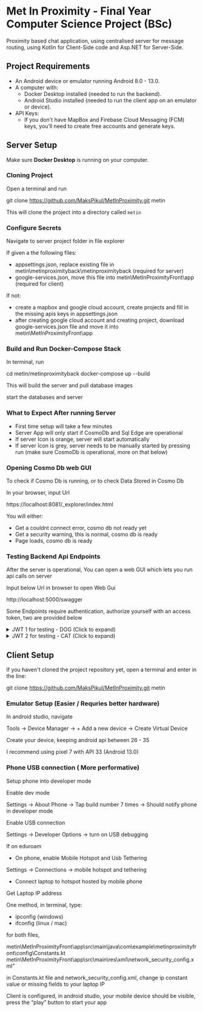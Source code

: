 # Met In Proximity - Final Year Computer Science Project (BSc)
Proximity based chat application, using centralised server for message routing, using Kotlin for Client-Side code and Asp.NET for Server-Side.

## Project Requirements

- An Android device or emulator running Android 8.0 - 13.0.
- A computer with:
    - Docker Desktop installed (needed to run the backend).
    - Android Studio installed (needed to run the client app on an emulator or device).
- API Keys:
    - If you don't have MapBox and Firebase Cloud Messaging (FCM) keys, you’ll need to create free accounts and generate keys.

## Server Setup

Make sure **Docker Desktop** is running on your computer.

### Cloning Project

Open a terminal and run 

git clone https://github.com/MaksPikul/MetInProximity.git metin

This will clone the project into a directory called `metin`

### Configure Secrets

Navigate to server project folder in file explorer

If given a the following files:
- appsettings.json, replace existing file in metin\metinproximityback\metinproximityback (required for server)
- google-services.json, move this file into metin\MetInProximityFront\app (required for client)

If not:
- create a mapbox and google cloud account, create projects and fill in the missing apis keys in appsettings.json
- after creating google cloud account and creating project, download google-services.json file and move it into metin\MetInProximityFront\app

### Build and Run Docker-Compose Stack

In terminal, run

cd metin/metinproximityback
docker-compose up --build

This will build the server and pull database images

start the databases and server

### What to Expect After running Server

- First time setup will take a few minutes
- Server App will only start if CosmoDb and Sql Edge are operational
- If server Icon is orange, server will start automatically
- If server Icon is grey, server needs to be manually started by pressing run
(make sure CosmoDb is operational, more on that below)

### Opening Cosmo Db web GUI

To check if Cosmo Db is running, or to check Data Stored in Cosmo Db

In your browser, input Url

https://localhost:8081/_explorer/index.html

You will either:

- Get a couldnt connect error, cosmo db not ready yet
- Get  a security warning, this is normal, cosmo db is ready
- Page loads, cosmo db is ready

### Testing Backend Api Endpoints

After the server is operational, 
You can open a web GUI which lets you run api calls on server 

Input below Url in browser to open Web Gui

http://localhost:5000/swagger

Some Endpoints require authentication, authorize yourself with an access token, two are provided below

<details>
  <summary>JWT 1 for testing - DOG (Click to expand) </summary>

  eyJhbGciOiJIUzUxMiIsInR5cCI6IkpXVCJ9.eyJodHRwOi8vc2NoZW1hcy54bWxzb2FwLm9yZy93cy8yMDA1LzA1L2lkZW50aXR5L2NsYWltcy9uYW1laWRlbnRpZmllciI6IkRPRy1pZC0xMjMiLCJodHRwOi8vc2NoZW1hcy54bWxzb2FwLm9yZy93cy8yMDA1LzA1L2lkZW50aXR5L2NsYWltcy9lbWFpbGFkZHJlc3MiOiJET0ctdGVzdEBleGFtcGxlLmNvbSIsImh0dHA6Ly9zY2hlbWFzLnhtbHNvYXAub3JnL3dzLzIwMDUvMDUvaWRlbnRpdHkvY2xhaW1zL25hbWUiOiJKb2huIERvZSIsIk9wZW5Ub1ByaXZhdGUiOiJUcnVlIiwiZXhwIjoxNzcxNzc2MjY0LCJpc3MiOiJodHRwczovL2xvY2FsaG9zdCIsImF1ZCI6Imh0dHBzOi8vbG9jYWxob3N0In0.QST40vg403YPt79Ch0Ki-PMgOCxIOV2-3CLImG6voNIsdftPlAxQ-X8Jh0ONAxyJ_euRtcq1a9Nj6sxmS1Xe0Q

</details> 

<details>
  <summary>JWT 2 for testing - CAT (Click to expand) </summary>

  eyJhbGciOiJIUzUxMiIsInR5cCI6IkpXVCJ9.eyJodHRwOi8vc2NoZW1hcy54bWxzb2FwLm9yZy93cy8yMDA1LzA1L2lkZW50aXR5L2NsYWltcy9uYW1laWRlbnRpZmllciI6IkNBVC1pZC00NTYiLCJodHRwOi8vc2NoZW1hcy54bWxzb2FwLm9yZy93cy8yMDA1LzA1L2lkZW50aXR5L2NsYWltcy9lbWFpbGFkZHJlc3MiOiJDQVQtdGVzdEBleGFtcGxlLmNvbSIsImh0dHA6Ly9zY2hlbWFzLnhtbHNvYXAub3JnL3dzLzIwMDUvMDUvaWRlbnRpdHkvY2xhaW1zL25hbWUiOiJKb2huIERvZSIsIk9wZW5Ub1ByaXZhdGUiOiJUcnVlIiwiZXhwIjoxNzcxNzc2MjY0LCJpc3MiOiJodHRwczovL2xvY2FsaG9zdCIsImF1ZCI6Imh0dHBzOi8vbG9jYWxob3N0In0.LqiylSnw4LzvSkg9ir2n_GnRE0oPJjao6jCkPjXF9iv0HU3IPG9j335p8dhp7MKrxkigkOPelBGUQ6LTo9JBCA
  
</details> 

## Client Setup

If you haven't cloned the project repository yet, open a terminal and enter in the line:

git clone https://github.com/MaksPikul/MetInProximity.git metin

### Emulator Setup (Easier / Requries better hardware)

In android studio, navigate

Tools → Device Manager → + Add a new device → Create Virtual Device

Create your device, keeping android api between 26 - 35

I recommend using pixel 7 with API 33 (Android 13.0)

### Phone USB connection ( More performative)

Setup phone into developer mode

Enable dev mode

Settings → About Phone → Tap build number 7 times → Should notify phone in developer mode

Enable USB connection

Settings → Developer Options → turn on USB debugging

If on eduroam

- On phone, enable Mobile Hotspot and Usb Tethering

Settings → Connections → mobile hotspot and tethering

- Connect laptop to hotspot hosted by mobile phone

Get Laptop IP address

One method, in terminal, type:
- ipconfig (windows)
- ifconfig (linux / mac)

for both files, 

metin\MetInProximityFront\app\src\main\java\com\example\metinproximityfront\config\Constants.kt
metin\MetInProximityFront\app\src\main\res\xml\network_security_config.xml"

in Constants.kt file and network_security_config.xml, change ip constant value or missing fields to your laptop IP

Client is configured, in android studio, your mobile device should be visible, press the “play” button to start your app



